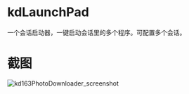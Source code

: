 # kdLaunchPad
一个会话启动器，一键启动会话里的多个程序。可配置多个会话。

# 截图
![kd163PhotoDownloader_screenshot](image/screen-2019-03-04-22-52-46.png.jpg "截图")